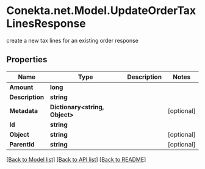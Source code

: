 # Conekta.net.Model.UpdateOrderTaxLinesResponse
create a new tax lines for an existing order response

## Properties

Name | Type | Description | Notes
------------ | ------------- | ------------- | -------------
**Amount** | **long** |  | 
**Description** | **string** |  | 
**Metadata** | **Dictionary&lt;string, Object&gt;** |  | [optional] 
**Id** | **string** |  | 
**Object** | **string** |  | [optional] 
**ParentId** | **string** |  | [optional] 

[[Back to Model list]](../README.md#documentation-for-models) [[Back to API list]](../README.md#documentation-for-api-endpoints) [[Back to README]](../README.md)

